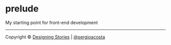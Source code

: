 # prelude
My starting point for front-end development


* * *

Copyright © [Designing Stories](http://deigningstories.com) | [@sergioacosta](http://twitter.com/sergioacosta)

